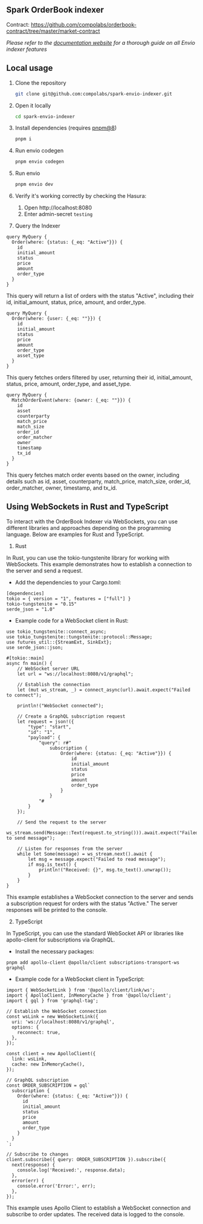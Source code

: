 ## Spark OrderBook indexer

Contract: https://github.com/compolabs/orderbook-contract/tree/master/market-contract

_Please refer to the [documentation website](https://docs.envio.dev) for a thorough guide on all Envio indexer features_

## Local usage

1. Clone the repository

   ```sh
   git clone git@github.com:compolabs/spark-envio-indexer.git
   ```

2. Open it locally

   ```sh
   cd spark-envio-indexer
   ```

3. Install dependencies (requires [pnpm@8](https://pnpm.io/))

   ```sh
   pnpm i
   ```

4. Run envio codegen

   ```sh
   pnpm envio codegen
   ```

5. Run envio

   ```sh
   pnpm envio dev
   ```

6. Verify it's working correctly by checking the Hasura:
   1. Open http://localhost:8080
   2. Enter admin-secret `testing`

7. Query the Indexer

```
query MyQuery {
  Order(where: {status: {_eq: "Active"}}) {
    id
    initial_amount
    status
    price
    amount
    order_type
  }
}
```

This query will return a list of orders with the status "Active", including their id, initial_amount, status, price, amount, and order_type.

```
query MyQuery {
  Order(where: {user: {_eq: ""}}) {
    id
    initial_amount
    status
    price
    amount
    order_type
    asset_type
  }
}
```

This query fetches orders filtered by user, returning their id, initial_amount, status, price, amount, order_type, and asset_type.

```
query MyQuery {
  MatchOrderEvent(where: {owner: {_eq: ""}}) {
    id
    asset
    counterparty
    match_price
    match_size
    order_id
    order_matcher
    owner
    timestamp
    tx_id
  }
}
```

This query fetches match order events based on the owner, including details such as id, asset, counterparty, match_price, match_size, order_id, order_matcher, owner, timestamp, and tx_id.

## Using WebSockets in Rust and TypeScript

To interact with the OrderBook Indexer via WebSockets, you can use different libraries and approaches depending on the programming language. Below are examples for Rust and TypeScript.

1. Rust

In Rust, you can use the tokio-tungstenite library for working with WebSockets. This example demonstrates how to establish a connection to the server and send a request.
- Add the dependencies to your Cargo.toml:

```
[dependencies]
tokio = { version = "1", features = ["full"] }
tokio-tungstenite = "0.15"
serde_json = "1.0"

```
- Example code for a WebSocket client in Rust:

```
use tokio_tungstenite::connect_async;
use tokio_tungstenite::tungstenite::protocol::Message;
use futures_util::{StreamExt, SinkExt};
use serde_json::json;

#[tokio::main]
async fn main() {
    // WebSocket server URL
    let url = "ws://localhost:8080/v1/graphql";

    // Establish the connection
    let (mut ws_stream, _) = connect_async(url).await.expect("Failed to connect");

    println!("WebSocket connected");

    // Create a GraphQL subscription request
    let request = json!({
        "type": "start",
        "id": "1",
        "payload": {
            "query": r#"
                subscription {
                    Order(where: {status: {_eq: "Active"}}) {
                        id
                        initial_amount
                        status
                        price
                        amount
                        order_type
                    }
                }
            "#
        }
    });

    // Send the request to the server
    ws_stream.send(Message::Text(request.to_string())).await.expect("Failed to send message");

    // Listen for responses from the server
    while let Some(message) = ws_stream.next().await {
        let msg = message.expect("Failed to read message");
        if msg.is_text() {
            println!("Received: {}", msg.to_text().unwrap());
        }
    }
}
```

This example establishes a WebSocket connection to the server and sends a subscription request for orders with the status "Active." The server responses will be printed to the console.

2. TypeScript

In TypeScript, you can use the standard WebSocket API or libraries like apollo-client for subscriptions via GraphQL.

- Install the necessary packages:

```
pnpm add apollo-client @apollo/client subscriptions-transport-ws graphql
```

- Example code for a WebSocket client in TypeScript:

```
import { WebSocketLink } from '@apollo/client/link/ws';
import { ApolloClient, InMemoryCache } from '@apollo/client';
import { gql } from 'graphql-tag';

// Establish the WebSocket connection
const wsLink = new WebSocketLink({
  uri: 'ws://localhost:8080/v1/graphql',
  options: {
    reconnect: true,
  },
});

const client = new ApolloClient({
  link: wsLink,
  cache: new InMemoryCache(),
});

// GraphQL subscription
const ORDER_SUBSCRIPTION = gql`
  subscription {
    Order(where: {status: {_eq: "Active"}}) {
      id
      initial_amount
      status
      price
      amount
      order_type
    }
  }
`;

// Subscribe to changes
client.subscribe({ query: ORDER_SUBSCRIPTION }).subscribe({
  next(response) {
    console.log('Received:', response.data);
  },
  error(err) {
    console.error('Error:', err);
  },
});
```

This example uses Apollo Client to establish a WebSocket connection and subscribe to order updates. The received data is logged to the console.